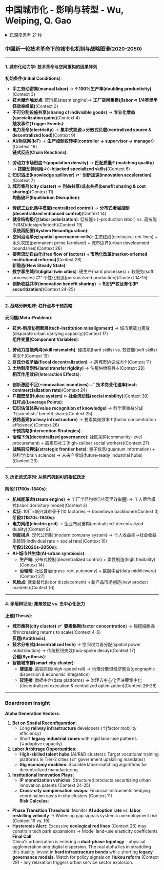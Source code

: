 # 中国城市化 - 影响与转型 - Wu, Weiping, Q. Gao

<details >
                  <summary>已深度思考 21 秒</summary>
                  <blockquote><p>Okay, let's tackle this. The user wants me to reverse-engineer the provided academic texts into a tight, jargon-filled analysis using specific frameworks and terminologies. First, I need to parse all the CONTEXT-INFO snippets to identify key themes and mechanisms related to China's urbanization and technological revolution.</p>
<p>Looking at the contexts, there's a lot about historical urbanization stages, technological impacts like the Spinning Jenny and steam engines, agglomeration effects (sharing, matching, learning), modern tech trends (AI, IoT), institutional policies, and China's strategic recommendations. The core seems to be how technological advancements drive urbanization through productivity gains, labor dynamics, and institutional reforms.</p>
<p>Next, the user wants this broken down using specific frameworks like Causal-Consequential Array or Systems Dynamics. I need to map the historical examples (e.g., Industrial Revolution) to these frameworks. For instance, the initial conditions were manual labor and the invention of machinery, leading to factory concentration, which then caused urban population growth. That's a clear causal chain.</p>
<p>Also, the modern context mentions decentralized production and digital platforms. This seems like a phase transition from centralized to distributed systems, which could be framed under Systems Dynamics with feedback loops. The agglomeration effects (sharing, matching, learning) are reinforcing loops that drive urbanization.</p>
<p>The user emphasized using bulge bracket slang and quantifiable data. I should include symbols like ↑/↓ for productivity increases, ∫ for accumulation of labor, and ⇄⁺ for reinforcing loops. For example, the Spinning Jenny's introduction doubled productivity (↑100%), leading to labor concentration (∫labor → urban growth).</p>
<p>Assumptions and corollaries need to be called out. An implicit assumption is that technological adoption is linear and universally beneficial, but the text also mentions challenges like employment structure changes and income disparity. A corollary could be that without proper incentive mechanisms (like those mentioned in Paragraph 589), urbanization might lead to increased inequality.</p>
<p>Distilling the story into a layered spine, maybe using the Causal-Consequential Array: Start with initial tech inventions (steam engine), trigger events (factory setups), chain reactions (labor concentration, urban growth), equilibrium disruption (shift from rural to urban), system reconfiguration (modern city clusters), and new steady state (smart cities with AI and IoT).</p>
<p>Need to integrate evidence from the contexts. For example, Paragraph 150 discusses how factories hiring 250 people led to boomtowns, which is a quantifiable point (↑250 workers/factory → boomtown formation). Also, McKinsey's 2017 report on automation and employment (Context 13) supports the argument about job creation vs. displacement.</p>
<p>The "so what" insight should tie this to investment strategies. Maybe highlight that investing in decentralized tech infrastructure and incentive-driven policies in city clusters can generate alpha by tapping into emerging urban markets. Also, monitoring labor skill shifts towards high-tech roles could identify growth sectors.</p>
<p>Finally, ensure all terminology is annotated with RAW-LANG terms in parentheses, like 相变(phase transition) or 集聚效应(agglomeration effects). Use the specified symbols and keep the language high-octane, similar to investment banking jargon, to meet the user's style requirements.</p>
</blockquote>
                  </details>

### **中国新一轮技术革命下的城市化机制与战略图谱(2020-2050)**  

---

#### **1. 城市化动力学: 技术革命与空间重构的因果阵列**  
**初始条件(Initial Conditions)**:   
- **手工劳动密集(manual labor)** → **↑100%生产率(doubling productivity)**(Context 3)  
- **技术爆炸触发点**: 蒸汽机(steam engine)→ **工厂空间集聚(∫labor ⊲ 1/4英里半径效率峰值)**(Context 3)  
- **不可分割设施共享(sharing of indivisible goods)** → **专业化增益(specialization gains)**(Context 4)  
**触发事件(Trigger Events)**:   
- **电力革命(electricity)** → **集中式能源→分散式负载(centralized source & decentralized load)**(Context 9)  
- **AI/物联网(IoT)** → **生产控制权转移(controller → supervisor → manager)**(Context 19)  
**链式反应(Chain Reactions)**:   
1. **劳动力市场密度↑(population density)** → **匹配质量↑(matching quality)** → **技能劫持风险↓(¬hijacked specialized skills)**(Context 6)  
2. **知识溢出(knowledge spillover)** ⇄⁺ **创新加速(innovation acceleration)**(Context 7)  
3. **城市集群(city cluster)** → **利益共享/成本共担(benefit sharing & cost sharing)**(Context 11)  
**均衡破坏(Equilibrium Disruption)**:   
- **传统工业化集中模型(centralized control)** → **分布式增强控制(decentralized enhanced control)**(Context 14)  
- **就业结构极化(labor polarization)**: 低技能↓(¬production labor) vs. 高技能↑(R&D/design/fintech)(Context 19)  
**系统再配置(System Reconfiguration)**:   
- **空间治理单元(spatial governance cells)**: 生态红线(ecological red lines) + 永久农田(permanent prime farmland) + 城市边界(urban development boundaries)(Context 26)  
- **要素流动自由化(free flow of factors)** ⫣ **市场化改革(market-oriented institutional reforms)**(Context 28)  
**新稳态(New Steady State)**:   
- **数字孪生城市(digital twin cities)**: 硬生产(hard processes) + 软服务(soft processes) ⇄⁺ 个性化制造(personalized production)(Context 14-15)  
- **创新收益共享(innovation benefit sharing)** → **知识产权证券化(IP securitization)**(Context 24-25)  

---

#### **2. 战略分解矩阵: 杠杆点与干预策略**  
**元问题(Meta-Problem)**:   
- **技术-制度协同断层(tech-institution misalignment)** → 城市承载力离散(disparate urban carrying capacity)(Context 17)  
**组件变量(Component Variables)**:   
1. **劳动力技能鸿沟(skill mismatch)**: 硬技能(hard skills) vs. 软技能(soft skills)需求↑(Context 19)  
2. **财政分权矛盾(fiscal decentralization)** → 跨城市协调成本↑(Context 11)  
3. **土地制度刚性(land transfer rigidity)** → 住房供给弹性↓(Context 29)  
**相互作用效应(Interaction Effects)**:   
- **创新激励不足(¬innovation incentives)** ~⁻ **技术商业化速率(tech commercialization rate)**(Context 24)  
- **户籍壁垒(Hukou system)** ⊳ **社会流动性(social mobility)**(Context 30)  
**杠杆点(Leverage Points)**:   
- **知识估值体系(value recognition of knowledge)** → 科学家收益分成↑(scientists' benefit share)(Context 25)  
- **铁路基建(railway infrastructure)** → 要素集聚效率↑(factor concentration efficiency)(Context 26)  
**干预策略(Intervention Strategies)**:   
- **治理下沉(decentralized governance)**: 社区采购(community-level procurement) + 高素质社工(high-caliber social workers)(Context 27)  
- **战略前沿押注(strategic frontier bets)**: 量子信息(quantum information) + 脑科学(brain science) → 未来产业城(future-ready industrial hubs)(Context 23)  

---

#### **3. 历史范式序列: 从蒸汽机到AI的相位跃迁**  
**阶段1(1760s-1840s)**:   
- **机械能革命(steam engine)** → 工厂半径约束(1/4英里效率圈) → 工人宿舍模式(labor dormitory model)(Context 3)  
- **实证**: 10厂=新兴城市骨干(10 factories → boomtown backbone)(Context 3)  
**阶段2(1870s-1940s)**:   
- **电力网络(electric grid)** → 企业布局重构(centralized-decentralized duality)(Context 9)  
- **制度拐点**: 现代公司制(modern company system) → 个人收益率→社会收益率趋同(individual rate ≈ social rate)(Context 10)  
**阶段3(2020s-2050s)**:   
- **AI-城市共生体(AI-urban symbiosis)**:   
  - **生产端**: 分布式控制(decentralized control) + 柔性制造(high flexibility)(Context 14)  
  - **治理端**: 社区自治(grass-root autonomy) + 数据中台(data middleware)(Context 27)  
- **风险点**: 就业替代(labor displacement) ⫣ 新产品市场创造(new product markets)(Context 16)  

---

#### **4. 矛盾辩证法: 集聚效应 vs. 去中心化张力**  
**正题(Thesis)**:   
- **城市集群(city cluster)** ⇄⁺ **要素集聚(factor concentration)** → 规模报酬递增(increasing returns to scale)(Context 4-6)  
**反题(Antithesis)**:   
- **技术分布式(decentralized tech)** → 空间权力再分配(spatial power redistribution) → 传统枢纽失效(hub-spoke decay)(Context 17)  
**合题(Synthesis)**:   
- **智能城市群(smart city cluster)**:   
  - **硬连接**: 高铁网络(high-speed rail) → 地理分散但经济整合(geographic dispersion & economic integration)  
  - **软连接**: 数据中台(data platforms) → 治理去中心化但决策集中化(decentralized execution & centralized optimization)(Context 26-28)  

---

### **Boardroom Insight**  
**Alpha Generation Vectors**:  
1. **Bet on Spatial Reconfiguration**:  
   - Long **railway infrastructure** developers (↑∫factor mobility efficiency)  
   - Short **legacy industrial zones** with rigid land-use patterns (↓adaptive capacity)  
2. **Labor Arbitrage Opportunities**:  
   - **High-skilled talent hubs** (AI/R&D clusters): Target vocational training platforms in Tier-2 cities (⇄⁺ government upskilling mandates)  
   - **Gig economy enablers**: Scalable labor-matching algorithms for decentralized manufacturing  
3. **Institutional Innovation Plays**:  
   - **IP monetization vehicles**: Structured products securitizing urban innovation patents (Context 24-25)  
   - **Cross-city compensation swaps**: Financial instruments hedging coordination costs in city clusters (Context 11)  
   **Risk Calculus**:  
- **Phase Transition Threshold**: Monitor **AI adoption rate** vs. **labor reskilling velocity** → Widening gap signals systemic unemployment risk (Context 16 vs. 19)  
- **Hysteresis Alert**: Excessive **ecological red lines** (Context 26) may constrain tech park expansions → Model land-use elasticity coefficients  
**Final Call**:  
China's urbanization is entering a **dual-phase topology** - physical agglomeration *and* digital dispersion. The real alpha lies in straddling this duality: invest in **hard infrastructure bonds** while shorting **legacy governance models**. Watch for policy signals on **Hukou reform** (Context 29) - any relaxation triggers urban service sector explosion.
